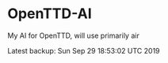 # OpenTTD-AI
My AI for OpenTTD, will use primarily air

Latest backup: Sun Sep 29 18:53:02 UTC 2019
